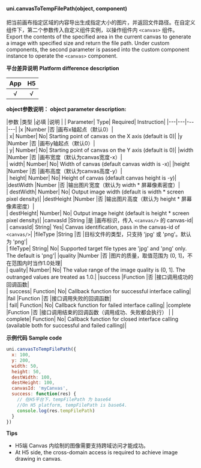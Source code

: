 #### uni.canvasToTempFilePath(object, component)

把当前画布指定区域的内容导出生成指定大小的图片，并返回文件路径。在自定义组件下，第二个参数传入自定义组件实例，以操作组件内 `<canvas>` 组件。
Export the contents of the specified area in the current canvas to generate a image with specified size and return the file path. Under custom components, the second parameter is passed into the custom component instance to operate the `<canvas>` component.

**平台差异说明**
**Platform difference description**

|App|H5|
|:-:|:-:|
|√|√|

**object参数说明：**
**object parameter description:**

|参数	|类型		|必填		|说明	|
| Parameter| Type| Required| Instruction|
|---|---|---|---|
|x	|Number		|否			|画布x轴起点（默认0）|					
| x| Number| No| Starting point of canvas on the X axis (default is 0)|
|y	|Number		|否			|画布y轴起点（默认0）|					
| y| Number| No| Starting point of canvas on the Y axis (default is 0)|
|width	|Number		|否			|画布宽度（默认为canvas宽度-x）|					
| width| Number| No| Width of canvas (default canvas width is -x)|
|height	|Number		|否			|画布高度（默认为canvas高度-y）|					
| height| Number| No| Height of canvas (default canvas height is -y)|
|destWidth	|Number		|否			|输出图片宽度（默认为 width * 屏幕像素密度）|					
| destWidth| Number| No| Output image width (default is width * screen pixel density)|
|destHeight	|Number		|否			|输出图片高度（默认为 height * 屏幕像素密度）|					
| destHeight| Number| No| Output image height (default is height * screen pixel density)|
|canvasId	|String		|是			|画布标识，传入 ``<canvas/>`` 的 canvas-id|						
| canvasId| String| Yes| Canvas identification, pass in the canvas-id of `<canvas/>`|
|fileType	|String		|否			|目标文件的类型，只支持 'jpg' 或 'png'。默认为 'png'|		
| fileType| String| No| Supported target file types are 'jpg' and 'png' only. The default is 'png'|
|quality	|Number		|否			|图片的质量，取值范围为 (0, 1]，不在范围内时当作1.0处理|		
| quality| Number| No| The value range of the image quality is (0, 1]. The outranged values are treated as 1.0.|
|success	|Function	|否			|接口调用成功的回调函数|						
| success| Function| No| Callback function for successful interface calling|
|fail	|Function	|否			|接口调用失败的回调函数|						
| fail| Function| No| Callback function for failed interface calling|
|complete	|Function	|否		|接口调用结束的回调函数（调用成功、失败都会执行）		|
| complete| Function| No| Callback function for closed interface calling (available both for successful and failed calling)|

**示例代码**
**Sample code**

```javascript
uni.canvasToTempFilePath({
  x: 100,
  y: 200,
  width: 50,
  height: 50,
  destWidth: 100,
  destHeight: 100,
  canvasId: 'myCanvas',
  success: function(res) {
    // 在H5平台下，tempFilePath 为 base64
    //On H5 platform, tempFilePath is base64.
    console.log(res.tempFilePath)
  } 
})
```

**Tips**

- H5端 Canvas 内绘制的图像需要支持跨域访问才能成功。
- At H5 side, the cross-domain access is required to achieve image drawing in canvas.